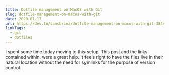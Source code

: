 ```yaml
---
title: Dotfile management on MacOS with Git
slug: dotfile-management-on-macos-with-git
date: 2020-01-17
url: https://dev.to/sansbrina/dotfile-management-on-macos-with-git-384n
linkTags:
  - git
  - dotfiles
---
```

I spent some time today moving to this setup. This post and the links contained within, were a great help. It feels right to have the files live in their natural location without the need for symlinks for the purpose of version control.
